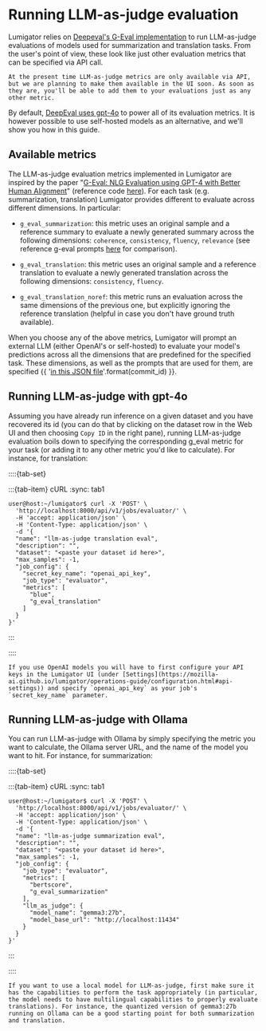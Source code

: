 # Running LLM-as-judge evaluation

Lumigator relies on [Deepeval's G-Eval implementation](https://docs.confident-ai.com/docs/metrics-llm-evals)
to run LLM-as-judge evaluations of models used for summarization and translation tasks. From the user's point
of view, these look like just other evaluation metrics that can be specified via API call.

```{note}
At the present time LLM-as-judge metrics are only available via API, but we are planning to make them available in the UI soon. As soon as they are, you'll be able to add them to your evaluations just as any other metric.
```

By default, [DeepEval uses gpt-4o](https://docs.confident-ai.com/integrations/model-openai) to power all of
its evaluation metrics. It is however possible to use self-hosted models as an alternative, and we'll show
you how in this guide.

## Available metrics

The LLM-as-judge evaluation metrics implemented in Lumigator are inspired by the paper
"[G-Eval: NLG Evaluation using GPT-4 with Better Human Alignment](https://arxiv.org/abs/2303.16634)"
(reference code [here](https://github.com/nlpyang/geval/tree/main)). For each task (e.g. summarization,
translation) Lumigator provides different to evaluate across different dimensions. In particular:

- `g_eval_summarization`: this metric uses an original sample and a reference summary to evaluate
a newly generated summary across the following dimensions: `coherence`, `consistency`, `fluency`, `relevance`
(see reference g-eval prompts [here](https://github.com/nlpyang/geval/tree/main/prompts/summeval) for
comparison).

- `g_eval_translation`: this metric uses an original sample and a reference translation to evaluate
a newly generated translation across the following dimensions: `consistency`, `fluency`.

- `g_eval_translation_noref`: this metric runs an evaluation across the same dimensions of the previous one,
but explicitly ignoring the reference translation (helpful in case you don't have ground truth available).

When you choose any of the above metrics, Lumigator will prompt an external LLM (either OpenAI's
or self-hosted) to evaluate your model's predictions across all the dimensions that are predefined
for the specified task. These dimensions, as well as the prompts that are used for them, are specified
{{ '[in this JSON file](https://github.com/mozilla-ai/lumigator/blob/{}/lumigator/jobs/evaluator/g_eval_prompts.json)'.format(commit_id) }}.

## Running LLM-as-judge with gpt-4o

Assuming you have already run inference on a given dataset and you have recovered its id (you can do that by clicking on the dataset row in the Web UI and then choosing `Copy ID` in the right pane), running LLM-as-judge evaluation boils down to specifying the corresponding g_eval metric for your task (or adding it to any other metric you'd like to calculate). For instance, for translation:

::::{tab-set}

:::{tab-item} cURL
:sync: tab1
```console
user@host:~/lumigator$ curl -X 'POST' \
  'http://localhost:8000/api/v1/jobs/evaluator/' \
  -H 'accept: application/json' \
  -H 'Content-Type: application/json' \
  -d '{
  "name": "llm-as-judge translation eval",
  "description": "",
  "dataset": "<paste your dataset id here>",
  "max_samples": -1,
  "job_config": {
    "secret_key_name": "openai_api_key",
    "job_type": "evaluator",
    "metrics": [
      "blue",
      "g_eval_translation"
    ]
  }
}'
```
:::

::::

```{note}
If you use OpenAI models you will have to first configure your API keys in the Lumigator UI (under [Settings](https://mozilla-ai.github.io/lumigator/operations-guide/configuration.html#api-settings)) and specify `openai_api_key` as your job's `secret_key_name` parameter.
```

## Running LLM-as-judge with Ollama

You can run LLM-as-judge with Ollama by simply specifying the metric you want to calculate, the Ollama server URL, and the name of the model you want to hit. For instance, for summarization:


::::{tab-set}

:::{tab-item} cURL
:sync: tab1
```console
user@host:~/lumigator$ curl -X 'POST' \
  'http://localhost:8000/api/v1/jobs/evaluator/' \
  -H 'accept: application/json' \
  -H 'Content-Type: application/json' \
  -d '{
  "name": "llm-as-judge summarization eval",
  "description": "",
  "dataset": "<paste your dataset id here>",
  "max_samples": -1,
  "job_config": {
    "job_type": "evaluator",
    "metrics": [
      "bertscore",
      "g_eval_summarization"
    ],
    "llm_as_judge": {
      "model_name": "gemma3:27b",
      "model_base_url": "http://localhost:11434"
    }
  }
}'
```
:::

::::

```{note}
If you want to use a local model for LLM-as-judge, first make sure it has the capabilities to perform the task appropriately (in particular, the model needs to have multilingual capabilities to properly evaluate translations). For instance, the quantized version of gemma3:27b running on Ollama can be a good starting point for both summarization and translation.
```
